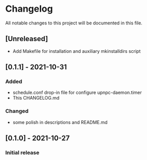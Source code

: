 # Changelog
All notable changes to this project will be documented in this file.

## [Unreleased]
- Add Makefile for installation and auxiliary mkinstalldirs script

## [0.1.1] - 2021-10-31
### Added
- schedule.conf drop-in file for configure upnpc-daemon.timer
- This CHANGELOG.md

### Changed
- some polish in descriptions and README.md

## [0.1.0] - 2021-10-27
### Initial release
